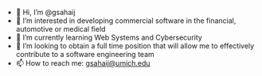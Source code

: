 - 👋 Hi, I’m @gsahaij
- 👀 I’m interested in developing commercial software in the financial, automotive or medical field
- 🌱 I’m currently learning Web Systems and Cybersecurity
- 💞️ I’m looking to obtain a full time position that will allow me to effectively contribute to a software engineering team
- 📫 How to reach me: gsahaij@umich.edu

<!---
gsahaij/gsahaij is a ✨ special ✨ repository because its `README.md` (this file) appears on your GitHub profile.
You can click the Preview link to take a look at your changes.
--->
